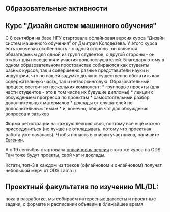 ## Образовательные активности

## Курс "Дизайн систем машинного обучения"
  C 8 сентября на базе НГУ стартовала офлайновая версия курса “Дизайн систем машинного обучения” от Дмитрия Колодезева. У этого курса есть ключевая особенность - с одной стороны, он является обязательным для одной из групп студентов, с другой стороны - он открыт для посещения и участия вольнослушателей. Благодаря этому в одном образовательном пространстве собираются как студенты разных курсов, так и совершенно разные представители науки и индустрии, что по нашей задумке должно существенно обогатить как содержательную часть, так и нетворкинговую. Образовательный процесс состоит из нескольких компонент: 
    * групповые проекты (для части студентов - это в том числе их будущие дипломы)
    * лекции с обсуждением прогресса по проектам
    * самостоятельный разбор дополнительных материалов
    * доклады от слушателей по дополнительным темам
    * и, конечно, общий чат для обсуждения вопросов и затыков

  Форма регистрации на каждую лекцию своя, поэтому всё ещё можно присоединиться (но лучше не откладывать, потому что проектная работа уже началась). Чтобы попасть в списки участников, напишите [Евгении](https://t.me/evsotnikova).


  А с 19 сентября стартовала [онлайновая версия](https://ods.ai/tracks/ml-system-design-22) этого же курса на ODS. Там тоже будут проекты, свой чат и доклады.

  Кстати, топ-3 в каждом из треков (офлайновом и онлайновом) получат небольшой мерч от ODS Lab'a :)
    
    
## Проектный факультатив по изучению ML/DL:

пока в разработке, мы собираем интересные датасеты и проектные задачи, о формате и расписании объявим в ближайшее время
